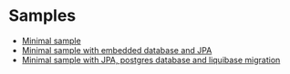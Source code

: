Samples
============================

* [Minimal sample](minimal/README.md)
* [Minimal sample with embedded database and JPA](minimal-jpa/README.md)
* [Minimal sample with JPA, postgres database and liquibase migration](minimal-jpa-clustered/README.md)

